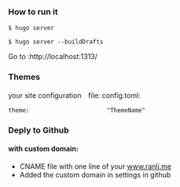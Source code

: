 ### How to run it
```
$ hugo server

$ hugo server --buildDrafts
```

Go to :http://localhost:1313/


### Themes
your site configuration　file: config.toml:
```
theme:                      "ThemeName"
```

### Deply to Github

#### with custom domain:
- CNAME file with one line of your www.ranli.me
- Added the custom domain in settings in github